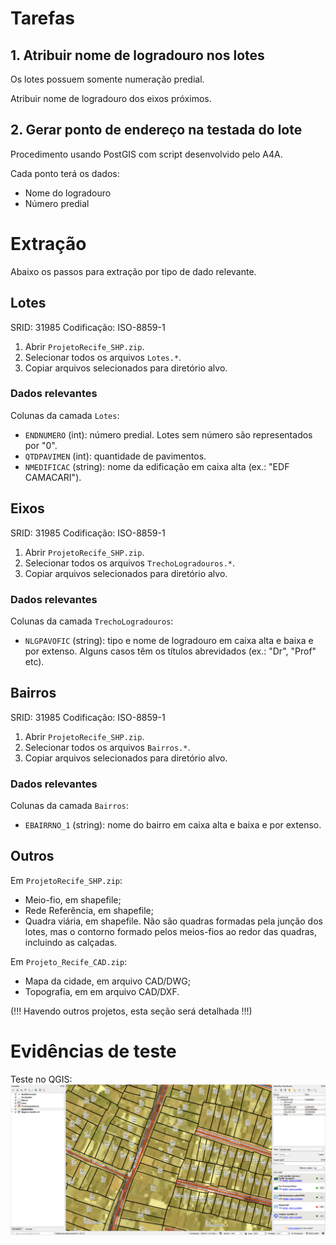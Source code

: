 # Tarefas

## 1. Atribuir nome de logradouro nos lotes
Os lotes possuem somente numeração predial.

Atribuir nome de logradouro dos eixos próximos.

## 2. Gerar ponto de endereço na testada do lote
Procedimento usando PostGIS com script desenvolvido pelo A4A.

Cada ponto terá os dados:
* Nome do logradouro
* Número predial

# Extração
Abaixo os passos para extração por tipo de dado relevante.

## Lotes
SRID: 31985
Codificação: ISO-8859-1
1. Abrir `ProjetoRecife_SHP.zip`.
2. Selecionar todos os arquivos `Lotes.*`.
3. Copiar arquivos selecionados para diretório alvo.

### Dados relevantes
Colunas da camada `Lotes`:
* `ENDNUMERO` (int): número predial. Lotes sem número são representados por "0".
* `QTDPAVIMEN` (int): quantidade de pavimentos.
* `NMEDIFICAC` (string): nome da edificação em caixa alta (ex.: "EDF CAMACARI").

## Eixos
SRID: 31985
Codificação: ISO-8859-1
1. Abrir `ProjetoRecife_SHP.zip`.
2. Selecionar todos os arquivos `TrechoLogradouros.*`.
3. Copiar arquivos selecionados para diretório alvo.

### Dados relevantes
Colunas da camada `TrechoLogradouros`:
* `NLGPAVOFIC` (string): tipo e nome de logradouro em caixa alta e baixa e por extenso. Alguns casos têm os títulos abrevidados (ex.: "Dr", "Prof" etc).

## Bairros
SRID: 31985
Codificação: ISO-8859-1
1. Abrir `ProjetoRecife_SHP.zip`.
2. Selecionar todos os arquivos `Bairros.*`.
3. Copiar arquivos selecionados para diretório alvo.

### Dados relevantes
Colunas da camada `Bairros`:
* `EBAIRRNO_1` (string): nome do bairro em caixa alta e baixa e por extenso.

## Outros
Em `ProjetoRecife_SHP.zip`:
* Meio-fio, em shapefile;
* Rede Referência, em shapefile;
* Quadra viária, em shapefile. Não são quadras formadas pela junção dos lotes, mas o contorno formado pelos meios-fios ao redor das quadras, incluindo as calçadas.

Em `Projeto_Recife_CAD.zip`:
* Mapa da cidade, em arquivo CAD/DWG;
* Topografia, em em arquivo CAD/DXF.

(!!! Havendo outros projetos, esta seção será detalhada !!!)

# Evidências de teste
Teste no QGIS:
![](qgis.png)
